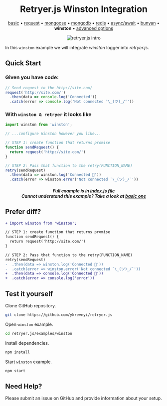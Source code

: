 
<h1 align="center">Retryer.js Winston Integration</h1>

<p align="center">
  <a href="https://github.com/ykrevnyi/reconnect/tree/master/examples/basic/">basic</a> &bull;
  <a href="https://github.com/ykrevnyi/reconnect/tree/master/examples/request/">request</a> &bull;
  <a href="https://github.com/ykrevnyi/reconnect/tree/master/examples/mongoose/">mongoose</a> &bull;
  <a href="https://github.com/ykrevnyi/reconnect/tree/master/examples/mongodb/">mongodb</a> &bull;
  <a href="https://github.com/ykrevnyi/reconnect/tree/master/examples/redis/">redis</a> &bull;
  <a href="https://github.com/ykrevnyi/reconnect/tree/master/examples/async-await/">async/await</a> &bull;
  <a href="https://github.com/ykrevnyi/reconnect/tree/master/examples/bunyan/">bunyan</a> &bull;
  <b>winston</b> &bull;
  <a href="https://github.com/ykrevnyi/reconnect/tree/master/examples/advanced-options/">advanced options</a>
</p>

<p align="center">
  <img src="https://github.com/ykrevnyi/reconnect/tree/master/docs/retryer-v1.5.1.gif" alt="retryer.js intro"/>
</p>

In this `winston` example we will integrate *winston* logger into *retryer.js*.

## Quick Start

### Given you have code:

```javascript
// Send request to the http://site.com/
request('http://site.com/')
  .then(data => console.log('Connected'))
  .catch(error => console.log('Not connected ¯\_(ツ)_/¯'))
```

### With `winston & retryer` it looks like
```javascript
import winston from 'winston';

// ...configure Winston however you like...

// STEP 1: create function that returns promise
function sendRequest() {
  return request('http://site.com/')
}

// STEP 2: Pass that function to the retry(FUNCTION_NAME)
retry(sendRequest)
  .then(data => winston.log('Connected 🎉'))
  .catch(error => winston.error('Not connected ¯\_(ツ)_/¯'))
```
<h5 align="center">Full example is in <a href="https://github.com/ykrevnyi/reconnect/tree/master/examples/winston/index.js">index.js file</a><br>Cannot understand this example? Take a look at <a href="https://github.com/ykrevnyi/reconnect/tree/master/examples/basic/index.js">basic one</a></h5>

## Prefer diff?
```diff
+ import winston from 'winston';

// STEP 1: create function that returns promise
function sendRequest() {
  return request('http://site.com/')
}

// STEP 2: Pass that function to the retry(FUNCTION_NAME)
retry(sendRequest)
-  .then(data => winston.log('Connected 🎉'))
-  .catch(error => winston.error('Not connected ¯\_(ツ)_/¯'))
+  .then(data => console.log('Connected 🎉'))
+  .catch(error => console.log('error'))
```

## Test it yourself
Clone GitHub repository.
```bash
git clone https://github.com/ykrevnyi/retryer.js
```

Open `winston` example.
```bash
cd retryer.js/examples/winston
```

Install dependencies.
```bash
npm install
```

Start `winston` example.
```bash
npm start
```

## Need Help?
Please submit an issue on GitHub and provide information about your setup.
